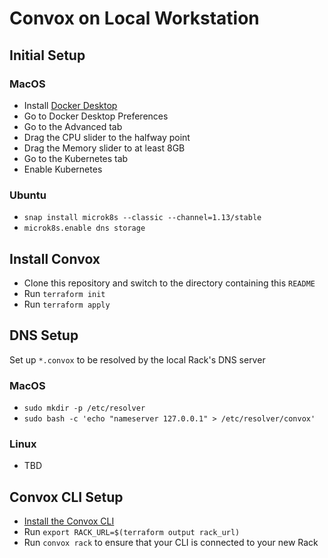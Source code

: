 # Convox on Local Workstation

## Initial Setup

### MacOS

- Install [Docker Desktop](https://www.docker.com/products/docker-desktop)
- Go to Docker Desktop Preferences
- Go to the Advanced tab
- Drag the CPU slider to the halfway point
- Drag the Memory slider to at least 8GB
- Go to the Kubernetes tab
- Enable Kubernetes

### Ubuntu

- `snap install microk8s --classic --channel=1.13/stable`
- `microk8s.enable dns storage`

## Install Convox

- Clone this repository and switch to the directory containing this `README`
- Run `terraform init`
- Run `terraform apply`

## DNS Setup

Set up `*.convox` to be resolved by the local Rack's DNS server

### MacOS

- `sudo mkdir -p /etc/resolver`
- `sudo bash -c 'echo "nameserver 127.0.0.1" > /etc/resolver/convox'`

### Linux

- TBD

## Convox CLI Setup

- [Install the Convox CLI](../../docs/guides/installation/cli.md)
- Run `export RACK_URL=$(terraform output rack_url)`
- Run `convox rack` to ensure that your CLI is connected to your new Rack
